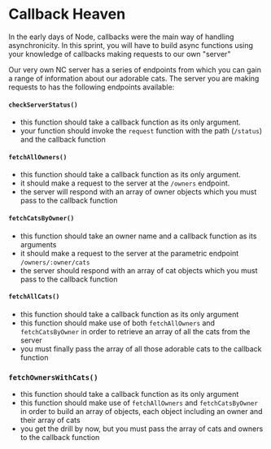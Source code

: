 # Callback Heaven

In the early days of Node, callbacks were the main way of handling asynchronicity.
In this sprint, you will have to build async functions using your knowledge of callbacks making requests to our own "server"

Our very own NC server has a series of endpoints from which you can gain a range of information about our adorable cats. 
The server you are making requests to has the following endpoints available:


#### `checkServerStatus()`

- this function should take a callback function as its only argument.
- your function should invoke the `request` function with the path (`/status`) and the callback function

#### `fetchAllOwners()`

- this function should take a callback function as its only argument. 
- it should make a request to the server at the `/owners` endpoint.
- the server will respond with an array of owner objects which you must pass to the callback function

#### `fetchCatsByOwner()`

- this function should take an owner name and a callback function as its arguments
- it should make a request to the server at the parametric endpoint `/owners/:owner/cats`
- the server should respond with an array of cat objects which you must pass to the callback function

#### `fetchAllCats()`

- this function should take a callback function as its only argument
- this function should make use of both `fetchAllOwners` and `fetchCatsByOwner` in order to retrieve an array of all the cats from the server
- you must finally pass the array of all those adorable cats to the callback function


### `fetchOwnersWithCats()`

- this function should take a callback function as its only argument
- this function should make use of `fetchAllOwners` and `fetchCatsByOwner` in order to build an 
array of objects, each object including an owner and their array of cats
- you get the drill by now, but you must pass the array of cats and owners to the callback function 



